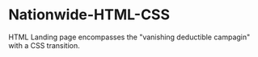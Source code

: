 Nationwide-HTML-CSS
===================

HTML Landing page encompasses the "vanishing deductible campagin" with a CSS transition. 
